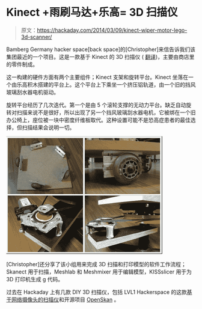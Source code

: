 # Kinect +雨刷马达+乐高= 3D 扫描仪

> 原文：<https://hackaday.com/2014/03/09/kinect-wiper-motor-lego-3d-scanner/>

Bamberg Germany hacker space[back space]的[Christopher]来信告诉我们该集团最近的一个项目。这是一款基于 Kinect 的 3D 扫描仪 ( [翻译](http://translate.google.com/translate?sl=de&tl=en&js=n&prev=_t&hl=de&ie=UTF-8&u=http%3A%2F%2Fwww.hackerspace-bamberg.de%2F3dme&act=url))，主要由商店里的零件制成。

这一构建的硬件方面有两个主要组件；Kinect 支架和旋转平台。Kinect 坐落在一个由乐高积木搭建的平台上。这个平台上下乘坐一个挤压铝轨道，由一个旧的挡风玻璃刮水器电机驱动。

旋转平台经历了几次迭代。第一个是由 5 个滚轮支撑的无动力平台。缺乏自动旋转对扫描来说不是很好，所以出现了另一个挡风玻璃刮水器电机，它被绑在一个旧办公椅上，座位被一块中密度纤维板取代。这种设置可能不是恐高症患者的最佳选择，但扫描结果会说明一切。

![bambergDE-scanner-motor](img/1709c8a37803c9ca6e1e54357020a619.png)

[Christopher]还分享了该小组用来完成 3D 扫描和打印模型的软件工作流程；Skanect 用于扫描，Meshlab 和 Meshmixer 用于编辑模型，KISSslicer 用于为 3D 打印机生成 g 代码。

过去在 Hackaday 上有几款 DIY 3D 扫描仪，包括 LVL1 Hackerspace 的这款[基于网络摄像头的扫描仪](http://hackaday.com/2013/02/14/3d-scanner-made-in-a-day/)和开源项目 [OpenSkan](http://hackaday.com/2013/06/23/kinect-full-body-scanner/) 。